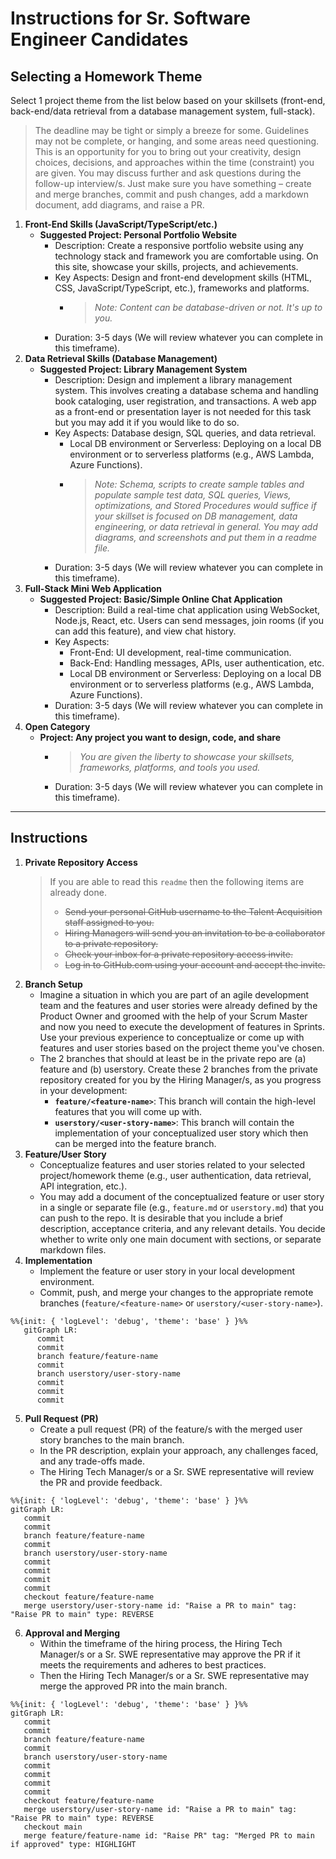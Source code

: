 # Instructions for Sr. Software Engineer Candidates
## Selecting a Homework Theme
Select 1 project theme from the list below based on your skillsets (front-end, back-end/data retrieval from a database management system, full-stack).
 
> The deadline may be tight or simply a breeze for some. Guidelines may not be complete, or hanging, and some areas need questioning. This is an opportunity for you to bring out your creativity, design choices, decisions, and approaches within the time (constraint) you are given. You may discuss further and ask questions during the follow-up interview/s. Just make sure you have something – create and merge branches, commit and push changes, add a markdown document, add diagrams, and raise a PR.
 
1. **Front-End Skills (JavaScript/TypeScript/etc.)**
    - **Suggested Project: Personal Portfolio Website**
        - Description: Create a responsive portfolio website using any technology stack and framework you are comfortable using. On this site, showcase your skills, projects, and achievements.
        - Key Aspects: Design and front-end development skills (HTML, CSS, JavaScript/TypeScript, etc.), frameworks and platforms.
            - >_Note: Content can be database-driven or not. It's up to you._
        - Duration: 3-5 days (We will review whatever you can complete in this timeframe).
2. **Data Retrieval Skills (Database Management)**
    - **Suggested Project: Library Management System**
        - Description: Design and implement a library management system. This involves creating a database schema and handling book cataloging, user registration, and transactions. A web app as a front-end or presentation layer is not needed for this task but you may add it if you would like to do so.
        - Key Aspects: Database design, SQL queries, and data retrieval.
            - Local DB environment or Serverless: Deploying on a local DB environment or to serverless platforms (e.g., AWS Lambda, Azure Functions).
            - >_Note: Schema, scripts to create sample tables and populate sample test data, SQL queries, Views, optimizations, and Stored Procedures would suffice if your skillset is focused on DB management, data engineering, or data retrieval in general. You may add diagrams, and screenshots and put them in a readme file._
        - Duration: 3-5 days (We will review whatever you can complete in this timeframe). 
3. **Full-Stack Mini Web Application**
    - **Suggested Project: Basic/Simple Online Chat Application**
        - Description: Build a real-time chat application using WebSocket, Node.js, React, etc. Users can send messages, join rooms (if you can add this feature), and view chat history.
        - Key Aspects:
            - Front-End: UI development, real-time communication.
            - Back-End: Handling messages, APIs, user authentication, etc.
            - Local DB environment or Serverless: Deploying on a local DB environment or to serverless platforms (e.g., AWS Lambda, Azure Functions).
        - Duration: 3-5 days  (We will review whatever you can complete in this timeframe).
4. **Open Category**
    - **Project: Any project you want to design, code, and share**
        - >_You are given the liberty to showcase your skillsets, frameworks, platforms, and tools you used._
        - Duration: 3-5 days (We will review whatever you can complete in this timeframe).
---
## Instructions
 
1. **Private Repository Access**
   > If you are able to read this `readme` then the following items are already done.
   >- ~~Send your personal GitHub username to the Talent Acquisition staff assigned to you.~~
   >- ~~Hiring Managers will send you an invitation to be a collaborator to a private repository.~~
   >- ~~Check your inbox for a private repository access invite.~~
   >- ~~Log in to GitHub.com using your account and accept the invite.~~
2. **Branch Setup**
   - Imagine a situation in which you are part of an agile development team and the features and user stories were already defined by the Product Owner and groomed with the help of your Scrum Master and now you need to execute the development of features in Sprints. Use your previous experience to conceptualize or come up with features and user stories based on the project theme you've chosen.
   - The 2 branches that should at least be in the private repo are (a) feature and (b) userstory.  Create these 2 branches from the private repository created for you by the Hiring Manager/s, as you progress in your development:
      - **`feature/<feature-name>`**: This branch will contain the high-level features that you will come up with.
      - **`userstory/<user-story-name>`**: This branch will contain the implementation of your conceptualized user story which then can be merged into the feature branch.
3. **Feature/User Story**
   - Conceptualize features and user stories related to your selected project/homework theme (e.g., user authentication, data retrieval, API integration, etc.).
   - You may add a document of the conceptualized feature or user story in a single or separate file (e.g., `feature.md` or `userstory.md`) that you can push to the repo. It is desirable that you include a brief description, acceptance criteria, and any relevant details. You decide whether to write only one main document with sections, or separate markdown files.
4. **Implementation**
   - Implement the feature or user story in your local development environment.
   - Commit, push, and merge your changes to the appropriate remote branches (`feature/<feature-name>` or `userstory/<user-story-name>`).
 
```mermaid
%%{init: { 'logLevel': 'debug', 'theme': 'base' } }%%
   gitGraph LR:
      commit
      commit
      branch feature/feature-name
      commit
      branch userstory/user-story-name
      commit
      commit
      commit
```
5. **Pull Request (PR)**
   - Create a pull request (PR) of the feature/s with the merged user story branches to the main branch.
   - In the PR description, explain your approach, any challenges faced, and any trade-offs made.
   - The Hiring Tech Manager/s or a Sr. SWE representative will review the PR and provide feedback.
 
```mermaid
%%{init: { 'logLevel': 'debug', 'theme': 'base' } }%%
gitGraph LR:
   commit
   commit
   branch feature/feature-name
   commit
   branch userstory/user-story-name
   commit
   commit
   commit
   commit
   checkout feature/feature-name
   merge userstory/user-story-name id: "Raise a PR to main" tag: "Raise PR to main" type: REVERSE
```
6. **Approval and Merging**
   - Within the timeframe of the hiring process, the Hiring Tech Manager/s or a Sr. SWE representative may approve the PR if it meets the requirements and adheres to best practices.
   - Then the Hiring Tech Manager/s or a Sr. SWE representative may merge the approved PR into the main branch.
    
```mermaid
%%{init: { 'logLevel': 'debug', 'theme': 'base' } }%%
gitGraph LR:
   commit
   commit
   branch feature/feature-name
   commit
   branch userstory/user-story-name
   commit
   commit
   commit
   commit
   checkout feature/feature-name
   merge userstory/user-story-name id: "Raise a PR to main" tag: "Raise PR to main" type: REVERSE
   checkout main
   merge feature/feature-name id: "Raise PR" tag: "Merged PR to main if approved" type: HIGHLIGHT
```

